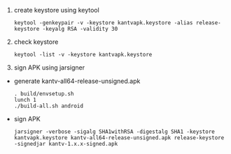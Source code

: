 1. create keystore using keytool
   ```
   keytool -genkeypair -v -keystore kantvapk.keystore -alias release-keystore -keyalg RSA -validity 30
   ```

2. check keystore
   ```
   keytool -list -v -keystore kantvapk.keystore
   ```


3. sign APK using jarsigner

- generate kantv-all64-release-unsigned.apk

    ```
    . build/envsetup.sh
    lunch 1
    ./build-all.sh android
    ```
- sign APK

    ```
   jarsigner -verbose -sigalg SHA1withRSA -digestalg SHA1 -keystore kantvapk.keystore kantv-all64-release-unsigned.apk release-keystore -signedjar kantv-1.x.x-signed.apk
    ```
